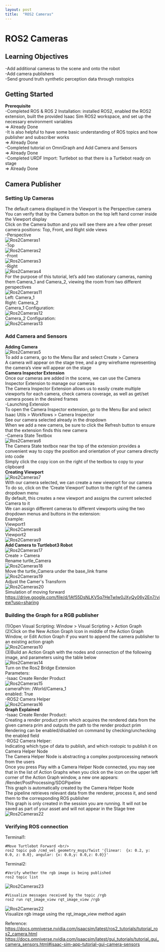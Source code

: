 ```yaml
---
layout: post
title:  "ROS2 Cameras"
---
```


# ROS2 Cameras
## Learning Objectives
-Add additional cameras to the scene and onto the robot <br/>
-Add camera publishers <br/>
-Send ground truth synthetic perception data through rostopics <br/>

## Getting Started
**Prerequisite** <br/>
-Completed ROS & ROS 2 Installation: installed ROS2, enabled the ROS2 extension, built the provided Isaac Sim ROS2 workspace, and set up the necessary environment variables <br/>
=> Already Done <br/>
-It is also helpful to have some basic understanding of ROS topics and how publisher and subscriber works <br/>
=> Already Done <br/>
-Completed tutorial on OmniGraph and Add Camera and Sensors <br/>
=> Already Done <br/>
-Completed URDF Import: Turtlebot so that there is a Turtlebot ready on stage <br/>
=> Already Done <br/>

## Camera Publisher
### Setting Up Cameras
The default camera displayed in the Viewport is the Perspective camera <br/>
You can verify that by the Camera button on the top left hand corner inside the Viewport display <br/>
Click on the Camera button and you will see there are a few other preset camera positions: Top, Front, and Right side views <br/>
-Perspective <br/>
![Ros2Cameras1](https://github.com/growingpenguin/growingpenguin.github.io/assets/110277903/abb70040-7e5d-4238-a66e-4e68f29c0f22) <br/>
-Top <br/>
![Ros2Cameras2](https://github.com/growingpenguin/growingpenguin.github.io/assets/110277903/728e4b7e-9a15-4247-9464-3dfc50a7ae19) <br/>
-Front <br/>
![Ros2Cameras3](https://github.com/growingpenguin/growingpenguin.github.io/assets/110277903/06296341-2684-463e-87d1-e600f60439ed) <br/>
-Right <br/>
![Ros2Cameras4](https://github.com/growingpenguin/growingpenguin.github.io/assets/110277903/39d50612-529b-4b7f-969f-d69140c59465) <br/>
For the purpose of this tutorial, let’s add two stationary cameras, naming them Camera_1 and Camera_2, viewing the room from two different perspectives <br/>
![Ros2Cameras11](https://github.com/growingpenguin/growingpenguin.github.io/assets/110277903/bc95192e-3d00-4ec6-8c89-a5852b01b362) <br/>
Left: Camera_1 <br/>
Right: Camera_2 <br/>
Camera_1 Configuration: <br/>
![Ros2Cameras12](https://github.com/growingpenguin/growingpenguin.github.io/assets/110277903/5cd4e16c-a463-48d1-8aaf-06e088f6777b) <br/>
Camera_2 Configuration: <br/>
![Ros2Cameras13](https://github.com/growingpenguin/growingpenguin.github.io/assets/110277903/bd3c4586-20fe-4b67-bc4c-bfd3105ee062) <br/>


### Add Camera and Sensors
**Adding Camera** <br/>
![Ros2Cameras5](https://github.com/growingpenguin/growingpenguin.github.io/assets/110277903/003c0c9c-9f15-4d27-adaa-8c03ee6cb32c) <br/>
To add a camera, go to the Menu Bar and select Create > Camera <br/>
A camera will appear on the stage tree, and a grey wireframe representing the camera’s view will appear on the stage <br/>
**Camera Inspector Extension** <br/>
Once our cameras are added in the scene, we can use the Camera Inspector Extension to manage our cameras <br/>
The Camera Inspector Extension allows us to easily create multiple viewports for each camera, check camera coverage, as well as get/set camera poses in the desired frames <br/>
-Launching Extension <br/>
To open the Camera Inspector extension, go to the Menu Bar and select Isaac Utils > Workflows > Camera Inspector <br/>
See our camera selected already in the dropdown<br/>
When we add a new camera, be sure to click the Refresh button to ensure that the extension finds this new camera <br/>
-Camera State Textbox <br/>
![Ros2Cameras6](https://github.com/growingpenguin/growingpenguin.github.io/assets/110277903/207bc329-68c4-4ff4-af2c-80d2ca2bd5ba) <br/>
The Camera State textbox near the top of the extension provides a convenient way to copy the position and orientation of your camera directly into code <br/>
Simply click the copy icon on the right of the textbox to copy to your clipboard <br/>
**Creating Viewport** <br/>
![Ros2Cameras7](https://github.com/growingpenguin/growingpenguin.github.io/assets/110277903/6fa5feb7-e8f2-4e97-986e-3cbe48877860) <br/>
With our camera selected, we can create a new viewport for our camera <br/>
To do so, click on the ‘Create Viewport’ button to the right of the camera dropdown menu <br/>
By default, this creates a new viewport and assigns the current selected Camera to it <br/>
We can assign different cameras to different viewports using the two dropdown menus and buttons in the extension: <br/>
Example: <br/>
Viewport1 <br/>
![Ros2Cameras8](https://github.com/growingpenguin/growingpenguin.github.io/assets/110277903/5a320427-7acc-4377-b14b-60fc5ed2351f) <br/>
Viewport2 <br/>
![Ros2Cameras9](https://github.com/growingpenguin/growingpenguin.github.io/assets/110277903/c2ec473f-8256-4a2c-b964-e246746742eb) <br/>
**Add Camera to Turtlebot3 Robot** <br/>
![Ros2Cameras17](https://github.com/growingpenguin/growingpenguin.github.io/assets/110277903/13614508-7606-42fd-ac5a-0879a31cefe8) <br/>
Create > Camera <br/>
Rename turtle_Camera <br/>
![Ros2Cameras18](https://github.com/growingpenguin/growingpenguin.github.io/assets/110277903/2ec88932-9fa4-41db-b510-96f9eafae93f) <br/>
Move the turtle_Camera under the base_link frame <br/>
![Ros2Cameras19](https://github.com/growingpenguin/growingpenguin.github.io/assets/110277903/ccd6d917-9789-4872-9ecb-191a6d96b880) <br/>
Adjust the Camer's Transform <br/>
![Ros2Cameras20](https://github.com/growingpenguin/growingpenguin.github.io/assets/110277903/77da17cc-0526-4a84-880d-63a88651fbf6) <br/>
Simulation of moving forward  <br/>
https://drive.google.com/file/d/1Af55DsNLKV5q7HeTwIw0JXyQy06y2En7/view?usp=sharing <br/>




### Building the Graph for a RGB publisher
(1)Open Visual Scripting: Window > Visual Scripting > Action Graph <br/>
(2)Click on the New Action Graph Icon in middle of the Action Graph Window, or Edit Action Graph if you want to append the camera publisher to an existing action graph <br/>
![Ros2Cameras10](https://github.com/growingpenguin/growingpenguin.github.io/assets/110277903/583391b5-4aa4-4c13-a430-d4009e48545a) <br/>
(3)Build an Action Graph with the nodes and connection of the following image, and parameters using the table below <br/>
![Ros2Cameras14](https://github.com/growingpenguin/growingpenguin.github.io/assets/110277903/f057e189-d5d0-4d1a-b7a2-5a57f2408928) <br/>
Turn on the Ros2 Bridge Extension <br/>
Parameters: <br/>
-Isaac Create Render Product <br/>
![Ros2Cameras15](https://github.com/growingpenguin/growingpenguin.github.io/assets/110277903/78f0a2f3-9d3c-41ea-93e6-c7530091e88c) <br/>
cameraPrim: /World/Camera_1 <br/>
enabled: True <br/>
-ROS2 Camera Helper <br/>
![Ros2Cameras16](https://github.com/growingpenguin/growingpenguin.github.io/assets/110277903/2d1bd1a8-e666-47ef-9120-ff6e969eb53d) <br/>
**Graph Explained** <br/>
-Isaac Create Render Product: <br/>
Creating a render product prim which acquires the rendered data from the given camera prim and outputs the path to the render product prim <br/>
Rendering can be enabled/disabled on command by checking/unchecking the enabled field <br/>
-ROS2 Camera Helper: <br/>
Indicating which type of data to publish, and which rostopic to publish it on <br/>
Camera Helper Node <br/>
The Camera Helper Node is abstracting a complex postprocessing network from the users <br/>
Once you press Play with a Camera Helper Node connected, you may see that in the list of Action Graphs when you click on the icon on the upper left corner of the Action Graph window, a new one appears: /Render/PostProcessing/SDGPipeline <br/>
This graph is automatically created by the Camera Helper Node <br/>
The pipeline retrieves relevant data from the renderer, process it, and send them to the corresponding ROS publisher <br/>
This graph is only created in the session you are running. It will not be saved as part of your asset and will not appear in the Stage tree <br/>
![Ros2Cameras22](https://github.com/growingpenguin/growingpenguin.github.io/assets/110277903/b1db3b21-f291-4d68-bfcb-9ee0d873645f) <br/>

### Verifying ROS connection
Terminal1: <br/>
```
#Move Turtlebot Forward <br/>
ros2 topic pub /cmd_vel geometry_msgs/Twist '{linear:  {x: 0.2, y: 0.0, z: 0.0}, angular: {x: 0.0,y: 0.0,z: 0.0}}'
```
Terminal2: <br/>
```
#Verify whether the rgb image is being published
ros2 topic list
```
![Ros2Cameras23](https://github.com/growingpenguin/growingpenguin.github.io/assets/110277903/7ae09edd-97b9-43fc-9e6f-21ccaec4508e) <br/>
```
#Visualize messages received by the topic /rgb 
ros2 run rqt_image_view rqt_image_view /rgb
```
![Ros2Cameras22](https://github.com/growingpenguin/growingpenguin.github.io/assets/110277903/b1db3b21-f291-4d68-bfcb-9ee0d873645f) <br/>
Visualize rgb image using the rqt_image_view method again <br/>





Reference: <br/>
https://docs.omniverse.nvidia.com/isaacsim/latest/ros2_tutorials/tutorial_ros2_camera.html <br/>
https://docs.omniverse.nvidia.com/isaacsim/latest/gui_tutorials/tutorial_gui_camera_sensors.html#isaac-sim-app-tutorial-gui-camera-sensors <br/>
